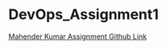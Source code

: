 # DevOps_Assignment1
[Mahender Kumar Assignment Github Link](https://github.com/mahi181984/assignment4)
